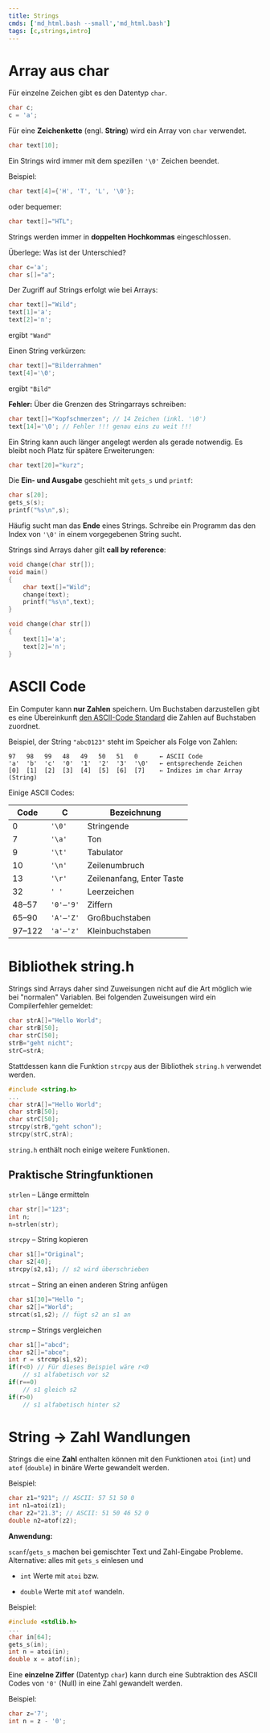 ```yaml
---
title: Strings
cmds: ['md_html.bash --small','md_html.bash']
tags: [c,strings,intro]
---
```




# Array aus char

Für einzelne Zeichen gibt es den Datentyp `char`.

```c
char c;
c = 'a';
```

Für eine **Zeichenkette** (engl. **String**) wird ein Array von `char` verwendet.

```c
char text[10];
```

Ein Strings wird immer mit dem spezillen `'\0'` Zeichen beendet.

Beispiel:

```c
char text[4]={'H', 'T', 'L', '\0'};
```

oder bequemer:

```c
char text[]="HTL";
```

Strings werden immer in **doppelten Hochkommas** eingeschlossen.

Überlege: Was ist der Unterschied?

```c
char c='a';
char s[]="a";
```

Der Zugriff auf Strings erfolgt wie bei Arrays:

```c
char text[]="Wild";
text[1]='a';
text[2]='n';
```

ergibt `"Wand"`

Einen String verkürzen:

```c
char text[]="Bilderrahmen"
text[4]='\0';
```

ergibt `"Bild"`


**Fehler:** Über die Grenzen des Stringarrays schreiben:

```c
char text[]="Kopfschmerzen"; // 14 Zeichen (inkl. '\0')
text[14]='\0'; // Fehler !!! genau eins zu weit !!!
```

Ein String kann auch länger angelegt werden als gerade notwendig.
Es bleibt noch Platz für spätere Erweiterungen:

```c
char text[20]="kurz";
```

Die **Ein- und Ausgabe** geschieht mit
`gets_s` und `printf`:

```c
char s[20];
gets_s(s);
printf("%s\n",s);
```

Häufig sucht man das **Ende** eines Strings.
Schreibe ein Programm das den Index von `'\0'` in einem vorgegebenen String sucht.


Strings sind Arrays daher gilt **call by reference**:

```c
void change(char str[]);
void main()
{
    char text[]="Wild";
    change(text);
    printf("%s\n",text);
}

void change(char str[])
{
    text[1]='a';
    text[2]='n';
}
```



# ASCII Code

Ein Computer kann **nur Zahlen** speichern. Um Buchstaben darzustellen gibt es eine Übereinkunft [den ASCII-Code Standard](http://de.wikipedia.org/wiki/American_Standard_Code_for_Information_Interchange) die Zahlen auf Buchstaben zuordnet. 

Beispiel, der String `"abc0123"` steht im Speicher als Folge von Zahlen:

```
97   98   99   48   49   50   51   0      ← ASCII Code
'a'  'b'  'c'  '0'  '1'  '2'  '3'  '\0'   ← entsprechende Zeichen
[0]  [1]  [2]  [3]  [4]  [5]  [6]  [7]    ← Indizes im char Array (String)
```



Einige ASCII Codes:

| Code    | C       | Bezeichnung |
| ---- | ---- | ---- |
| 0       | `'\0'`    | Stringende |
| 7       | `'\a'`    | Ton |
| 9       | `'\t'`    | Tabulator |
| 10      | `'\n'`    | Zeilenumbruch |
| 13      | `'\r'`    | Zeilenanfang, Enter Taste |
| 32      | `' '`     | Leerzeichen |
| 48–57   | `'0'–'9'` | Ziffern |
| 65–90   | `'A'–'Z'` | Großbuchstaben |
| 97–122  | `'a'–'z'` | Kleinbuchstaben |






# Bibliothek string.h

Strings sind Arrays daher sind Zuweisungen nicht auf die Art möglich wie bei "normalen" Variablen. Bei folgenden Zuweisungen wird ein Compilerfehler gemeldet:

```c
char strA[]="Hello World";
char strB[50];
char strC[50];
strB="geht nicht";
strC=strA;
```

Stattdessen kann die Funktion `strcpy` aus der Bibliothek `string.h` verwendet werden.

```c
#include <string.h>
...
char strA[]="Hello World";
char strB[50];
char strC[50];
strcpy(strB,"geht schon");
strcpy(strC,strA);
```

`string.h` enthält noch einige weitere Funktionen.



## Praktische Stringfunktionen

`strlen` – Länge ermitteln

```c
char str[]="123";
int n;
n=strlen(str);
```

`strcpy` – String kopieren
```c
char s1[]="Original";
char s2[40];
strcpy(s2,s1); // s2 wird überschrieben
```

`strcat` – String an einen anderen String anfügen
```c
char s1[30]="Hello ";
char s2[]="World";
strcat(s1,s2); // fügt s2 an s1 an
```

`strcmp` – Strings vergleichen
```c
char s1[]="abcd";
char s2[]="abce";
int r = strcmp(s1,s2);
if(r<0) // Für dieses Beispiel wäre r<0
	// s1 alfabetisch vor s2 
if(r==0)
	// s1 gleich s2 
if(r>0)
	// s1 alfabetisch hinter s2 
```


# String $\rightarrow$ Zahl Wandlungen

Strings die eine **Zahl** enthalten können mit den Funktionen `atoi` (`int`) und `atof` (`double`) in binäre Werte gewandelt werden.


Beispiel:
```c
char z1="921"; // ASCII: 57 51 50 0
int n1=atoi(z1);
char z2="21.3"; // ASCII: 51 50 46 52 0
double n2=atof(z2);
```

**Anwendung:**

`scanf`/`gets_s` machen bei gemischter Text und Zahl-Eingabe Probleme.
Alternative: alles mit `gets_s` einlesen und 

- `int` Werte mit `atoi` bzw. 

- `double` Werte mit `atof` wandeln.


Beispiel:
```c
#include <stdlib.h>
...
char in[64];
gets_s(in);
int n = atoi(in);
double x = atof(in);
```


Eine **einzelne Ziffer** (Datentyp `char`) kann durch eine Subtraktion des ASCII Codes von `'0'` (Null) in eine Zahl gewandelt werden.


Beispiel:
```c
char z='7';
int n = z - '0';
```




